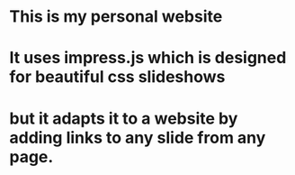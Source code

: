 # This is my personal website
# It uses impress.js which is designed for beautiful css slideshows
# but it adapts it to a website by adding links to any slide from any page.
